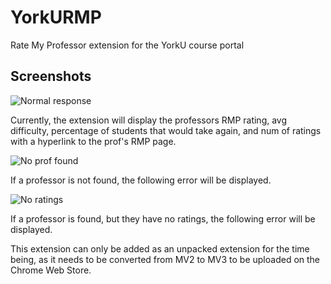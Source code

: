 # YorkURMP
Rate My Professor extension for the YorkU course portal

## Screenshots

![Normal response](https://i.imgur.com/dO7FgVe.png)

Currently, the extension will display the professors RMP rating, avg difficulty, percentage of students that would take again, and num of ratings with a hyperlink to the prof's RMP page.

![No prof found](https://i.imgur.com/JasZgiI.png)

If a professor is not found, the following error will be displayed.

![No ratings](https://i.imgur.com/wieXkVR.png)

If a professor is found, but they have no ratings, the following error will be displayed.

This extension can only be added as an unpacked extension for the time being, as it needs to be converted from MV2 to MV3 to be uploaded on the Chrome Web Store.

